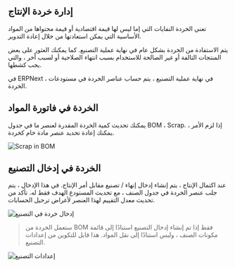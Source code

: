 ## إدارة خردة الإنتاج

تعني الخردة النفايات التي إما ليس لها قيمة اقتصادية أو قيمة محتواها من المواد الأساسية التي يمكن استعادتها من خلال إعادة التدوير.

يتم الاستفادة من الخردة بشكل عام في نهاية عملية التصنيع. كما يمكنك العثور على بعض المنتجات التالفة أو غير الصالحة للاستخدام بسبب انتهاء الصلاحية أو لسبب آخر ، والتي يجب كشطها.

في ERPNext ، في نهاية عملية التصنيع ، يتم حساب عناصر الخردة في مستودعات الخردة.

## الخردة في فاتورة المواد

يمكنك تحديث كمية الخردة المقدرة لعنصر ما في جدول BOM ، Scrap. إذا لزم الأمر ، يمكنك إعادة تحديد عنصر مادة خام كخردة.

![Scrap in BOM](https://docs.erpnext.com/files/scrap-1.png)

## الخردة في إدخال التصنيع

عند اكتمال الإنتاج ، يتم إنشاء إدخال إنهاء / تصنيع مقابل أمر الإنتاج. في هذا الإدخال ، يتم جلب عنصر الخردة في جدول الصنف ، مع تحديث المستودع الهدف فقط له. تأكد من تحديث معدل التقييم لهذا العنصر لأغراض ترحيل الحسابات.

![إدخال خردة في التصنيع](https://docs.erpnext.com/files/scrap-2.gif)

> ستعمل الخردة من BOM فقط إذا تم إنشاء إدخال التصنيع استنادًا إلى قائمة مكونات الصنف ، وليس استنادًا إلى نقل المواد. هذا قابل للتكوين من إعدادات التصنيع.

![إعدادات التصنيع](https://docs.erpnext.com/files/manufacturing-settings.png)